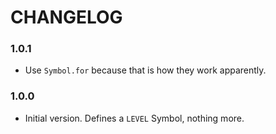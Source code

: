 # CHANGELOG

### 1.0.1

- Use `Symbol.for` because that is how they work apparently.

### 1.0.0

- Initial version. Defines a `LEVEL` Symbol, nothing more. 
